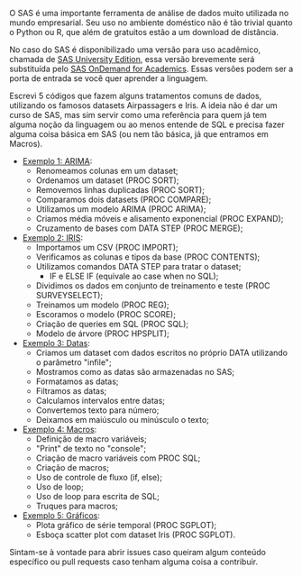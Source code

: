 O SAS é uma importante ferramenta de análise de dados muito utilizada no mundo empresarial. Seu uso no ambiente doméstico não é tão trivial quanto o Python ou R, que além de gratuitos estão a um download de distância.

No caso do SAS é disponibilizado uma versão para uso acadêmico, chamada de [SAS University Edition](https://www.sas.com/pt_br/software/university-edition.html), essa versão brevemente será substituída pelo [SAS OnDemand for Academics](https://www.sas.com/pt_br/software/on-demand-for-academics/references/getting-started-with-sas-ondemand-for-academics-studio.html). Essas versões podem ser a porta de entrada se você quer aprender a linguagem.

Escrevi 5 códigos que fazem alguns tratamentos comuns de dados, utilizando os famosos datasets Airpassagers e Iris. A ideia não é dar um curso de SAS, mas sim servir como uma referência para quem já tem alguma noção da linguagem ou ao menos entende de SQL e precisa fazer alguma coisa básica em SAS (ou nem tão básica, já que entramos em Macros).

- [Exemplo 1: ARIMA](https://github.com/ricardozago/sas_simple_examples/blob/main/Exemplo_1_ARIMA.sas):
    - Renomeamos colunas em um dataset;
    - Ordenamos um dataset (PROC SORT);
    - Removemos linhas duplicadas (PROC SORT);
    - Comparamos dois datasets (PROC COMPARE);
    - Utilizamos um modelo ARIMA (PROC ARIMA);
    - Criamos média móveis e alisamento exponencial (PROC EXPAND);
    - Cruzamento de bases com DATA STEP (PROC MERGE);
- [Exemplo 2: IRIS](https://github.com/ricardozago/sas_simple_examples/blob/main/Exemplo_2_IRIS.sas):
    - Importamos um CSV (PROC IMPORT);
    - Verificamos as colunas e tipos da base (PROC CONTENTS);
    - Utilizamos comandos DATA STEP para tratar o dataset;
		- IF e ELSE IF (equivale ao case when no SQL);
    - Dividimos os dados em conjunto de treinamento e teste (PROC SURVEYSELECT);
    - Treinamos um modelo (PROC REG);
    - Escoramos o modelo (PROC SCORE);
    - Criação de queries em SQL (PROC SQL);
    - Modelo de árvore (PROC HPSPLIT);
- [Exemplo 3: Datas](https://github.com/ricardozago/sas_simple_examples/blob/main/Exemplo_3_DATAS.sas):
    - Criamos um dataset com dados escritos no próprio DATA utilizando o parâmetro "infile";
    - Mostramos como as datas são armazenadas no SAS;
    - Formatamos as datas;
    - Filtramos as datas;
    - Calculamos intervalos entre datas;
    - Convertemos texto para número;
    - Deixamos em maiúsculo ou minúsculo o texto;
- [Exemplo 4: Macros](https://github.com/ricardozago/sas_simple_examples/blob/main/Exemplo_4_MACROS.sas):
    - Definição de macro variáveis;
    - "Print" de texto no "console";
    - Criação de macro variáveis com PROC SQL;
    - Criação de macros;
    - Uso de controle de fluxo (if, else);
    - Uso de loop;
    - Uso de loop para escrita de SQL;
    - Truques para macros;
- [Exemplo 5: Gráficos](https://github.com/ricardozago/sas_simple_examples/blob/main/Exemplo_5_Plots.sas):
    - Plota gráfico de série temporal (PROC SGPLOT);
    - Esboça scatter plot com dataset Iris (PROC SGPLOT).

Sintam-se à vontade para abrir issues caso queiram algum conteúdo específico ou pull requests caso tenham alguma coisa a contribuir.
